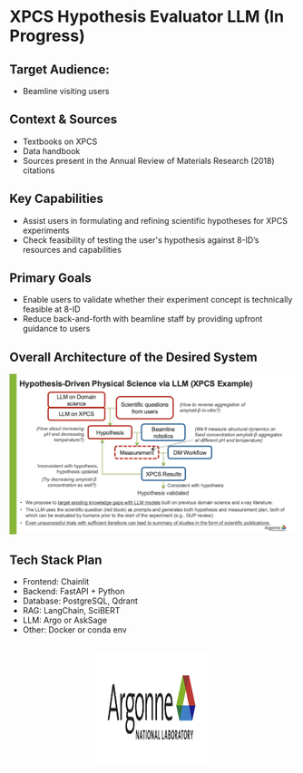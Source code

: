 # XPCS Hypothesis Evaluator LLM (In Progress)

## Target Audience: 
* Beamline visiting users
  
## Context & Sources  
* Textbooks on XPCS  
* Data handbook   
* Sources present in the Annual Review of Materials Research (2018) citations
  
## Key Capabilities
* Assist users in formulating and refining scientific hypotheses for XPCS experiments
* Check feasibility of testing the user's hypothesis against 8-ID’s resources and capabilities
  
## Primary Goals
* Enable users to validate whether their experiment concept is technically feasible at 8-ID
* Reduce back-and-forth with beamline staff by providing upfront guidance to users

## Overall Architecture of the Desired System
![Hypothesis-Driven Physical Science via LLM (XPCS Example)](assets/llm-xpcs-example-slide.png)

## Tech Stack Plan
* Frontend: Chainlit
* Backend: FastAPI + Python
* Database: PostgreSQL, Qdrant
* RAG: LangChain, SciBERT
* LLM: Argo or AskSage
* Other: Docker or conda env
  
<br>

<div align="center">
<img src="assets/ANL-logo.png" alt="Argonne National Laboratory Logo" height="200" width="200"/>
</div>
